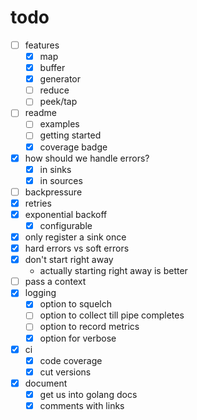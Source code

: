 # todo

- [ ] features
  - [x] map
  - [x] buffer
  - [x] generator
  - [ ] reduce
  - [ ] peek/tap
- [ ] readme
  - [ ] examples
  - [ ] getting started
  - [x] coverage badge
- [x] how should we handle errors?
  - [x] in sinks
  - [x] in sources
- [ ] backpressure
- [x] retries
- [x] exponential backoff
  - [x] configurable
- [x] only register a sink once
- [x] hard errors vs soft errors
- [x] don't start right away
  - actually starting right away is better
- [ ] pass a context
- [x] logging
  - [x] option to squelch
  - [ ] option to collect till pipe completes
  - [ ] option to record metrics
  - [x] option for verbose
- [x] ci
  - [x] code coverage
  - [x] cut versions
- [x] document
  - [x] get us into golang docs
  - [x] comments with links
